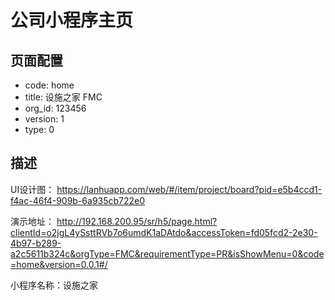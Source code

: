 # 公司小程序主页

## 页面配置

- code:       home
- title:      设施之家 FMC
- org_id:     123456
- version:    1
- type:       0

## 描述

UI设计图：
https://lanhuapp.com/web/#/item/project/board?pid=e5b4ccd1-f4ac-46f4-909b-6a935cb722e0

演示地址：
http://192.168.200.95/sr/h5/page.html?clientId=o2jgL4ySsttRVb7o6umdK1aDAtdo&accessToken=fd05fcd2-2e30-4b97-b289-a2c5611b324c&orgType=FMC&requirementType=PR&isShowMenu=0&code=home&version=0.0.1#/

小程序名称：设施之家